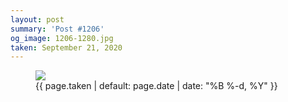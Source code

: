 ```yaml
---
layout: post
summary: 'Post #1206'
og_image: 1206-1280.jpg
taken: September 21, 2020
---
```


<figure class="post">
<img sizes="(min-width: 700px) 50vw, calc(100vw - 2rem)" src="{{ site.assets_url }}/1206-640.jpg" srcset="{{ site.assets_url }}/1206-320.jpg 320w, {{ site.assets_url }}/1206-640.jpg 640w, {{ site.assets_url }}/1206-960.jpg 960w, {{ site.assets_url }}/1206-1280.jpg 1280w"/>
<figcaption>
<time>{{ page.taken | default: page.date | date: "%B %-d, %Y" }}</time>
</figcaption>
</figure>

